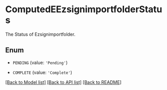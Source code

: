# ComputedEEzsignimportfolderStatus

The Status of Ezsignimportfolder.

## Enum

* `PENDING` (value: `'Pending'`)

* `COMPLETE` (value: `'Complete'`)

[[Back to Model list]](../README.md#documentation-for-models) [[Back to API list]](../README.md#documentation-for-api-endpoints) [[Back to README]](../README.md)


